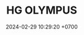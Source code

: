 ---
layout: teamCard
permalink: /team/:title.html
categories: surjohto042024 norteMayo ljmy24
maincover: /assets/logos/HGOLYMPUS.png
puntosLJMAYO24: #26
date: 2024-02-29 10:29:20 +0700
title: HG OLYMPUS
tag: johto042024
color: black
puntosLJ202404: 12
grupo: sur
background: '#F16C38'
cover: /assets/backCard.png
team: HG OLYMPUS
route: /liga-indigo
ID: HG
puntos: 0
pj: 11
#PARTIDO 1
j1: RONDA 1
p1: HG OL
pp1: TAE
r1: 2
rr1: 1
bg1: rock rock
pt1: 2
pj1: 1
#PARTIDO 2
j2: RONDA 2
p2: HG OL
pp2: GOD
bg2: rock rock
r2: 2
rr2: 1
pt2: 2
pj2: 1  
#PARTIDO 3
j3: RONDA 3
p3: SOJ
pp3: HG OL
bg3: rock rock
r3: 
rr3:
pt3: 0
pj3: 0
#PARTIDO 4
j4: RONDA 4
p4: HG BETA
pp4: HG OL
bg4: rock rock
r4: 
rr4:
pt4: 0
pj4: 0
#PARTIDO 5
j5: RONDA 5
p5: JNS
pp5: HG OL
bg5: rock rock
r5: 3
rr5: 0
pt5: 0
pj5: 1
#PARTIDO 6
j6: RONDA 6
p6: HG OL
pp6: EK
bg6: rock rock
r6: 
rr6: 
pt6: 0
pj6: 0
#PARTIDO 7
j7: RONDA 7
p7:  HG OL
pp7: NL
bg7: rock rock
r7: 
rr7:
pt7: 0
pj7: 0 
#PARTIDO 8
j8: RONDA 8
p8:  HG OL
pp8: NS
bg8: rock rock
r8: 0
rr8: 3
pt8: 0
pj8: 1 
#PARTIDO 9
j9: RONDA 9
p9:  CS
pp9: HG OL
bg9: rock rock
r9: 
rr9: 
pt9: 0
pj9: 0
#PARTIDO 10
j10: RONDA 10
p10: RNT
pp10: HG OL
bg10: rock rock
r10: 
rr10:
pt10: 0
pj10: 0
#PARTIDO 11
j11: RONDA 11
p11: HG OL
pp11: I2A
bg11: rock rock
r11: 
rr11:
pt11: 0
pj11: 0
stream: <i class="fa-brands fa-twitch text-white"></i>
dia: 26
hora: '21:10'





















# pj: 11
# pt1: 2
# pt2: 2
# pt3: 2
# pt4: 2
# pt5: 3
# pt6: 1
# pt7: 3
# pt8: 3
# pt9: 3
# pt10: 2
# pt11: 3
# p1:  HGO
# r1: 2
# rr1: 1
# bg1: rock bg-info
# pp1: S.VANGUARD
# p2: SOJ
# r2: 1
# bg2: rock bg-info
# rr2: 2
# pp2: HGO
# p3:  HGO
# r3: 2
# bg3: rock bg-info
# rr3: 1
# pp3: HG REGIOS
# p4:  HGO
# r4: 2
# bg4: rock bg-info
# rr4: 1
# pp4: ZODIAC
# p5:  HGO
# r5: 3
# rr5: 0
# bg5: rock bg-success
# pp5: MBO
# p6:  HGO
# r6: 1
# bg6: rock bg-warning
# rr6: 2
# pp6: LASTH BREATH
# p7:  DFS RUBY
# r7: 0
# rr7: 3
# bg7: rock bg-success
# pp7: HGO
# p8:  HGO
# r8: 3
# bg8: rock bg-success
# rr8: 0
# pp8: NO SMITE
# p9:  HGO
# r9: 3
# rr9: 0
# bg9: rock bg-success
# pp9: JAS
# p10:  HGO
# r10: 2
# rr10: 1
# bg10: rock bg-info
# pp10: DFS DMD
# info: 30/05/24
# hora: '21:20'
# p11:  HGO
# pp11: T. SATISFACTION
# r11: 3
# rr11: 0
# bg11: rock bg-success
##torneos
rango: ACERO
bg: 
torneo1: 
tps1: 
tb1: 
timg1: 
---